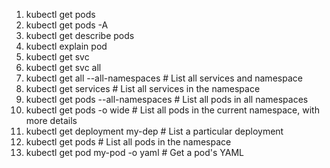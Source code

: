 01. kubectl get pods
02. kubectl get pods -A
03. kubectl get describe pods <pod name>
04. kubectl explain pod <pod name>
05. kubectl get svc
06. kubectl get svc all
07. kubectl get all --all-namespaces              # List all services and namespace
08. kubectl get services                          # List all services in the namespace
09. kubectl get pods --all-namespaces             # List all pods in all namespaces
10. kubectl get pods -o wide                      # List all pods in the current namespace, with more details
11. kubectl get deployment my-dep                 # List a particular deployment
12. kubectl get pods                              # List all pods in the namespace
13. kubectl get pod my-pod -o yaml                # Get a pod's YAML
